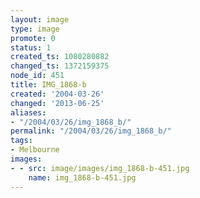 ```yaml
---
layout: image
type: image
promote: 0
status: 1
created_ts: 1080280882
changed_ts: 1372159375
node_id: 451
title: IMG_1868-b
created: '2004-03-26'
changed: '2013-06-25'
aliases:
- "/2004/03/26/img_1868_b/"
permalink: "/2004/03/26/img_1868_b/"
tags:
- Melbourne
images:
- - src: image/images/img_1868-b-451.jpg
    name: img_1868-b-451.jpg
---
```



